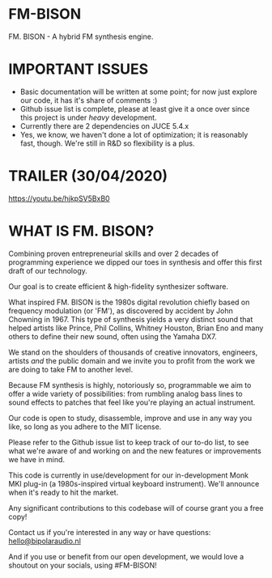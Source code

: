 # FM-BISON

FM. BISON - A hybrid FM synthesis engine.

# IMPORTANT ISSUES 

- Basic documentation will be written at some point; for now just explore our code, it has it's share of comments :)
- Github issue list is complete, please at least give it a once over since this project is under *heavy* development.
- Currently there are 2 dependencies on JUCE 5.4.x
- Yes, we know, we haven't done a lot of optimization; it is reasonably fast, though. We're still in R&D so flexibility is a plus.

# TRAILER (30/04/2020)

https://youtu.be/hjkpSV5BxB0

# WHAT IS FM. BISON?

Combining proven entrepreneurial skills and over 2 decades of programming experience
we dipped our toes in synthesis and offer this first draft of our technology.

Our goal is to create efficient & high-fidelity synthesizer software.

What inspired FM. BISON is the 1980s digital revolution chiefly based on frequency modulation (or 'FM'),
as discovered by accident by John Chowning in 1967. This type of synthesis yields a very distinct
sound that helped artists like Prince, Phil Collins, Whitney Houston, Brian Eno and many others
to define their new sound, often using the Yamaha DX7.

We stand on the shoulders of thousands of creative innovators, engineers, artists *and* the public
domain and we invite you to profit from the work we are doing to take FM to another level.

Because FM synthesis is highly, notoriously so, programmable we aim to offer a wide variety of
possibilities: from rumbling analog bass lines to sound effects to patches that feel like you're 
playing an actual instrument.

Our code is open to study, disassemble, improve and use in any way you like, so long as you adhere
to the MIT license.

Please refer to the Github issue list to keep track of our to-do list, to see what we're aware of and working 
on and the new features or improvements we have in mind.

This code is currently in use/development for our in-development Monk MKI plug-in (a 1980s-inspired virtual keyboard instrument). We'll announce when it's ready to hit the market.

Any significant contributions to this codebase will of course grant you a free copy!

Contact us if you're interested in any way or have questions: hello@bipolaraudio.nl

And if you use or benefit from our open development, we would love a shoutout on your socials, using #FM-BISON!
